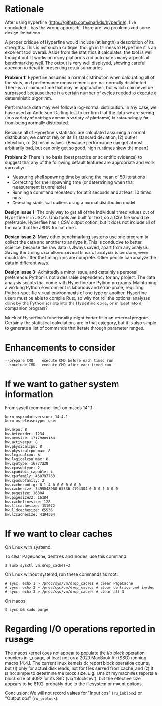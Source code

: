 # Rationale

After using hyperfine (https://github.com/sharkdp/hyperfine), I've concluded it
has the wrong approach.  There are two problems and some design limitations.

A proper critique of Hyperfine would include (at length) a description of its
strengths.  This is not such a critique, though in fairness to Hyperfine it is
an excellent tool overall.  Aside from the statistics it calculates, the tool is
well thought out.  It works on many platforms and automates many aspects of
benchmarking well.  The output is very well displayed, showing careful attention
to detail in presenting result summaries.

**Problem 1:** Hyperfine assumes a normal distribution when calculating all of
the stats, and performance measurements are not normally distributed.  There is
a minimum time that may be approached, but which can never be surpassed because
there is a certain number of cycles needed to execute a deterministic algorithm.

Performance data may well follow a log-normal distribution.  In any case, we
have used an Anderson-Darling test to confirm that the data we are seeing (in a
variety of settings across a variety of platforms) is astoundingly far from
being normally distributed.

Because all of Hyperfine's statistics are calculated assuming a normal
distribution, we cannot rely on its (1) standard deviation, (2) outlier
detection, or (3) mean values.  (Because performance can get almost arbitrarily
bad, but can only get so good, high runtimes skew the mean.)

**Problem 2:** There is no basis (best practice or scientific evidence) to
suggest that any of the following default features are appropriate and work
correctly:

- Measuring shell spawning time by taking the mean of 50 iterations
- Correcting for shell spawning time (or determining when that measurement is unreliable)
- Running a command repeatedly for at 3 seconds and at least 10 timed runs
- Detecting statistical outliers using a normal distribution model

**Design issue 1:** The only way to get all of the individual timed values out
of Hyperfine is in JSON.  Unix tools are built for text, so a CSV file would be
preferable.  Hyperfine has a CSV output option, but it does not include all of
the data that the JSON format does.

**Design issue 2:** Many other benchmarking systems use one program to collect
the data and another to analyze it.  This is conducive to better science,
because the raw data is always saved, apart from any analysis.  Saving the
timing data allows several kinds of analysis to be done, even much later after
the timing runs are complete.  Other people can analyze the data in different
ways.

**Design issue 3:** Admittedly a minor issue, and certainly a personal
preference: Python is not a desirable dependency for any project.  The data
analysis scripts that come with Hyperfine are Python programs.  Maintaining a
working Python environment is laborious and error-prone, requiring
Python-specific virtual environments of one type or another.  Hyperfine users
must be able to compile Rust, so why not roll the optional analyses done by the
Python scripts into the Hyperfine code, or at least into a companion program?

Much of Hyperfine's functionality might better fit in an external program.
Certainly the statistical calculations are in that category, but it is also
simple to generate a list of commands that iterate through parameter ranges.


# Enhancements to consider

    --prepare CMD    execute CMD before each timed run
    --conclude CMD   execute CMD after each timed run



# If we want to gather system information

From sysctl (command-line) on macos 14.1.1:

	kern.osproductversion: 14.4.1
	kern.osreleasetype: User

	hw.ncpu: 8
	hw.byteorder: 1234
	hw.memsize: 17179869184
	hw.activecpu: 8
	hw.physicalcpu: 8
	hw.physicalcpu_max: 8
	hw.logicalcpu: 8
	hw.logicalcpu_max: 8
	hw.cputype: 16777228
	hw.cpusubtype: 2
	hw.cpu64bit_capable: 1
	hw.cpufamily: 458787763
	hw.cpusubfamily: 2
	hw.cacheconfig: 8 1 4 0 0 0 0 0 0 0
	hw.cachesize: 3499048960 65536 4194304 0 0 0 0 0 0 0
	hw.pagesize: 16384
	hw.pagesize32: 16384
	hw.cachelinesize: 128
	hw.l1icachesize: 131072
	hw.l1dcachesize: 65536
	hw.l2cachesize: 4194304


# If we want to clear caches

On Linux with systemd:

To clear PageCache, dentries and inodes, use this command:

    $ sudo sysctl vm.drop_caches=3

On Linux without systemd, run these commands as root:

	# sync; echo 1 > /proc/sys/vm/drop_caches # clear PageCache
	# sync; echo 2 > /proc/sys/vm/drop_caches # clear dentries and inodes
	# sync; echo 3 > /proc/sys/vm/drop_caches # clear all 3

On macos:

	$ sync && sudo purge

# Regarding I/O operations reported in rusage

The macos kernel does not appear to populate the i/o block
operation counters in r_usage, at least not on a 2020 MacBook Air
(SSD) running macos 14.4.1.  The current linux kernels do report
block operation counts, but (1) only for actual disk reads, not for
files served from cache, and (2) it is not simple to determine the
block size.  E.g. One of my machines reports a block size of 4092
for its SSD (via 'blockdev'), but the effective size appears to be
8192, probably due to the filesystem or mount options.

Conclusion: We will not record values for "Input ops" (`ru_inblock`)
or "Output ops" (`ru_oublock`).




